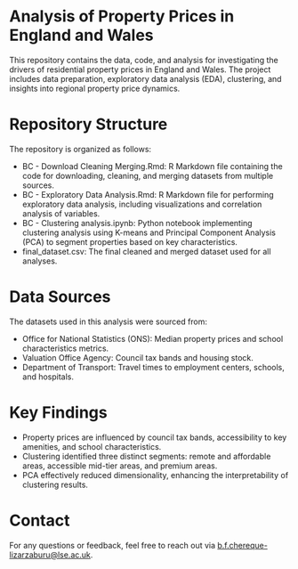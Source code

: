 # Analysis of Property Prices in England and Wales
This repository contains the data, code, and analysis for investigating the drivers of residential property prices in England and Wales. The project includes data preparation, exploratory data analysis (EDA), clustering, and insights into regional property price dynamics.

# Repository Structure
The repository is organized as follows:
- BC - Download Cleaning Merging.Rmd: R Markdown file containing the code for downloading, cleaning, and merging datasets from multiple sources.
- BC - Exploratory Data Analysis.Rmd: R Markdown file for performing exploratory data analysis, including visualizations and correlation analysis of variables.
- BC - Clustering analysis.ipynb: Python notebook implementing clustering analysis using K-means and Principal Component Analysis (PCA) to segment properties based on key characteristics.
- final_dataset.csv: The final cleaned and merged dataset used for all analyses.

# Data Sources
The datasets used in this analysis were sourced from:

- Office for National Statistics (ONS): Median property prices and school characteristics metrics.
- Valuation Office Agency: Council tax bands and housing stock.
- Department of Transport: Travel times to employment centers, schools, and hospitals.

# Key Findings
- Property prices are influenced by council tax bands, accessibility to key amenities, and school characteristics.
- Clustering identified three distinct segments: remote and affordable areas, accessible mid-tier areas, and premium areas.
- PCA effectively reduced dimensionality, enhancing the interpretability of clustering results.

# Contact
For any questions or feedback, feel free to reach out via b.f.chereque-lizarzaburu@lse.ac.uk.
